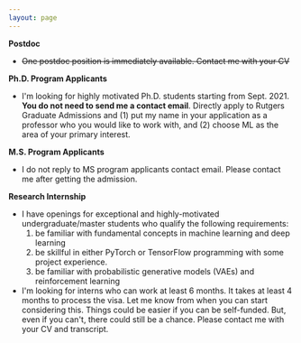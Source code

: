 ```yaml
---
layout: page
---
```


**Postdoc**
- ~~One postdoc position is immediately available. Contact me with your CV~~


**Ph.D. Program Applicants**
- I'm looking for highly motivated Ph.D. students starting from Sept. 2021. **You do not need to send me a contact email**. Directly apply to Rutgers Graduate Admissions and (1) put my name in your application as a professor who you would like to work with, and (2) choose ML as the area of your primary interest.

**M.S. Program Applicants**
- I do not reply to MS program applicants contact email. Please contact me after getting the admission.

**Research Internship**
- I have openings for exceptional and highly-motivated undergraduate/master students who qualify the following requirements:
    1. be familiar with fundamental concepts in machine learning and deep learning
    2. be skillful in either PyTorch or TensorFlow programming with some project experience.
    3. be familiar with probabilistic generative models (VAEs) and reinforcement learning
- I'm looking for interns who can work at least 6 months. It takes at least 4 months to process the visa. Let me know from when you can start considering this. Things could be easier if you can be self-funded. But, even if you can't, there could still be a chance. Please contact me with your CV and transcript.